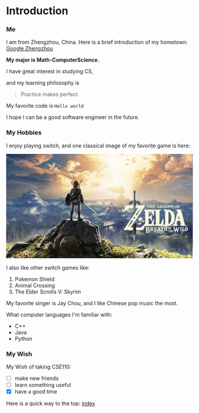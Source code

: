 # Introduction

### Me

I am from Zhengzhou, China. Here is a brief introduction of my hometown: [Google Zhengzhou](https://en.wikipedia.org/wiki/Zhengzhou)

**My major is Math-ComputerScience.**

I have great interest in studying CS, 

and my learning philosophy is

> Practice makes perfect.

My favorite code is `Hello world`

I hope I can be a good software engineer in the future.

### My Hobbies



I enjoy playing switch, and one classical image of my favorite game is here:

![F G](zelda_picture.jpg)

I also like other switch games like:

1. Pokemon Shield
2. Animal Crossing
3. The Elder Scrolls V: Skyrim

My favorite singer is Jay Chou, and I like Chinese pop music the most.

What computer languages I'm familiar with:

- C++
- Java
- Python

### My Wish

My Wish of taking CSE110:

- [ ] make new friends
- [ ] learn something useful
- [x] have a good time

Here is a quick way to the top: [index](#introduction)
